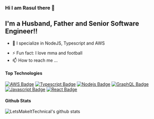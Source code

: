 ### Hi I am Rasul there 👋 

## I'm a Husband, Father and Senior Software Engineer!!

- 👀 I specialize in NodeJS, Typescript and AWS
<!-- - 🥅 2022 Goals: Contribute more to Open Source projects  -->
- ⚡ Fun fact: I love mma and football
- 📫 How to reach me ...
<!-- - 💞️ I’m looking to collaborate on ...
- 📫 How to reach me ... -->
<!-- - 👋 Hi, I’m @LetsMakeItTechnical - 👀 I’m specialize in NodeJS and AWS  -->


#### Top Technologies

<!-- TODO: Make technologies links takes you to repositories -->
[![AWS Badge](https://img.shields.io/badge/-AWS-orange?style=for-the-badge&labelColor=black&logo=amazon&logoColor=orange)](#)
[![Typescript Badge](https://img.shields.io/badge/-Typescript-007acc?style=for-the-badge&labelColor=black&logo=typescript&logoColor=007acc)](#)
[![Nodejs Badge](https://img.shields.io/badge/-Nodejs-3C873A?style=for-the-badge&labelColor=black&logo=node.js&logoColor=3C873A)](#) 
[![GraphQL Badge](https://img.shields.io/badge/-GraphQl-e535ab?style=for-the-badge&labelColor=black&logo=node.js&logoColor=e535ab)](#)
[![Javascript Badge](https://img.shields.io/badge/-Javascript-F0DB4F?style=for-the-badge&labelColor=black&logo=javascript&logoColor=F0DB4F)](#)
[![React Badge](https://img.shields.io/badge/-React-61DBFB?style=for-the-badge&labelColor=black&logo=react&logoColor=61DBFB)](#) 
 




#### Github Stats

![LetsMakeItTechnical's github stats](https://github-readme-stats.vercel.app/api?username=LetsMakeItTechnical&count_private=true&theme=tokyonight&hide=contribs,prs)
